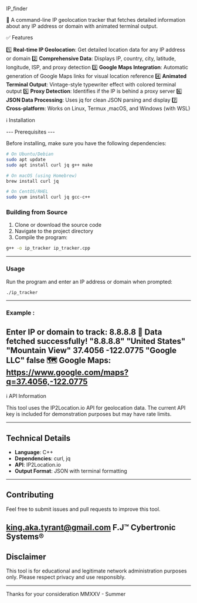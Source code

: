 IP_finder

📒 A command-line IP geolocation tracker that fetches detailed information about any IP address or domain with animated terminal output.

✅ Features

1️⃣ **Real-time IP Geolocation**: Get detailed location data for any IP address or domain
2️⃣ **Comprehensive Data**: Displays IP, country, city, latitude, longitude, ISP, and proxy detection
3️⃣ **Google Maps Integration**: Automatic generation of Google Maps links for visual location reference
4️⃣ **Animated Terminal Output**: Vintage-style typewriter effect with colored terminal output
5️⃣ **Proxy Detection**: Identifies if the IP is behind a proxy server
6️⃣ **JSON Data Processing**: Uses jq for clean JSON parsing and display
7️⃣ **Cross-platform**: Works on Linux, Termux ,macOS, and Windows (with WSL)

ℹ️ Installation

--- Prerequisites ---

Before installing, make sure you have the following dependencies:

```bash
# On Ubuntu/Debian
sudo apt update
sudo apt install curl jq g++ make

# On macOS (using Homebrew)
brew install curl jq

# On CentOS/RHEL
sudo yum install curl jq gcc-c++
```

### Building from Source

1. Clone or download the source code
2. Navigate to the project directory
3. Compile the program:

```bash
g++ -o ip_tracker ip_tracker.cpp
```
---------------------------------------
### Usage

Run the program and enter an IP address or domain when prompted:

```bash
./ip_tracker
```
---------------------------------------
### Example : 

Enter IP or domain to track: 8.8.8.8
🎯 Data fetched successfully!
"8.8.8.8"
"United States"
"Mountain View"
37.4056
-122.0775
"Google LLC"
false
🗺️ Google Maps: https://www.google.com/maps?q=37.4056,-122.0775
---------------------------------------

ℹ️ API Information

This tool uses the IP2Location.io API for geolocation data. The current API key is included for demonstration purposes but may have rate limits.

---------------------------------------
## Technical Details

- **Language**: C++
- **Dependencies**: curl, jq
- **API**: IP2Location.io
- **Output Format**: JSON with terminal formatting
---------------------------------------

## Contributing

Feel free to submit issues and pull requests to improve this tool.

king.aka.tyrant@gmail.com
F.J™ Cybertronic Systems® 
---------------------------------------
## Disclaimer

This tool is for educational and legitimate network administration purposes only. Please respect privacy and use responsibly.

---------------------------------------
Thanks for your consideration 
MMXXV - Summer 

